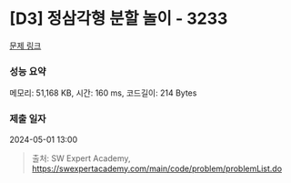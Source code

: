 # [D3] 정삼각형 분할 놀이 - 3233 

[문제 링크](https://swexpertacademy.com/main/code/problem/problemDetail.do?contestProbId=AWAe5G8afT0DFAUw) 

### 성능 요약

메모리: 51,168 KB, 시간: 160 ms, 코드길이: 214 Bytes

### 제출 일자

2024-05-01 13:00



> 출처: SW Expert Academy, https://swexpertacademy.com/main/code/problem/problemList.do